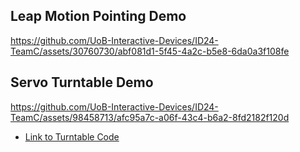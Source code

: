 ## Leap Motion Pointing Demo
https://github.com/UoB-Interactive-Devices/ID24-TeamC/assets/30760730/abf081d1-5f45-4a2c-b5e8-6da0a3f108fe

## Servo Turntable Demo
https://github.com/UoB-Interactive-Devices/ID24-TeamC/assets/98458713/afc95a7c-a06f-43c4-b6a2-8fd2182f120d

- [Link to Turntable Code](https://github.com/UoB-Interactive-Devices/ID24-TeamC/tree/main/final%20idea/Turntable.ino)
